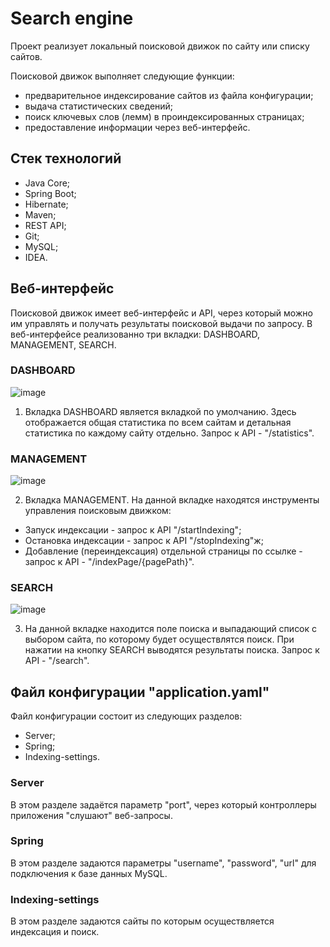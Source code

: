 # Search engine

Проект реализует локальный поисковой движок по сайту или списку сайтов.

Поисковой движок выполняет следующие функции:
- предварительное индексирование сайтов из файла конфигурации;
- выдача статистических сведений;
- поиск ключевых слов (лемм) в проиндексированных страницах;
- предоставление информации через веб-интерфейс.

## Стек технологий

- Java Core;
- Spring Boot;
- Hibernate;
- Maven;
- REST API;
- Git;
- MySQL;
- IDEA.

## Веб-интерфейс

Поисковой движок имеет веб-интерфейс и API, через который можно им управлять и получать
результаты поисковой выдачи по запросу.
В веб-интерфейсе реализованно три вкладки: DASHBOARD, MANAGEMENT, SEARCH.

### DASHBOARD

![image](https://user-images.githubusercontent.com/119116584/214120164-fe870c94-607f-40e3-aaa6-b02784cf771d.png)

1. Вкладка DASHBOARD является вкладкой по умолчанию. Здесь отображается общая статистика по всем сайтам и детальная статистика по каждому сайту отдельно.
Запрос к API - "/statistics".

### MANAGEMENT

![image](https://user-images.githubusercontent.com/119116584/214121827-a7da63eb-6270-40b0-9731-8cc308dd485f.png)

2. Вкладка MANAGEMENT. На данной вкладке находятся инструменты управления поисковым движком:
- Запуск индексации - запрос к API "/startIndexing";
- Остановка индексации - запрос к API "/stopIndexing"ж;
- Добавление (переиндексация) отдельной страницы по ссылке - запрос к API - "/indexPage/{pagePath}".

### SEARCH

![image](https://user-images.githubusercontent.com/119116584/214123742-3f8020c7-54d2-41a0-9630-7598560c0cbb.png)

3. На данной вкладке находится поле поиска и выпадающий список с выбором сайта, по которому будет осуществлятся поиск. При нажатии на кнопку SEARCH выводятся результаты поиска. Запрос к API - "/search".

## Файл конфигурации "application.yaml"

Файл конфигурации состоит из следующих разделов: 
- Server;
- Spring;
- Indexing-settings.

### Server
В этом разделе задаётся параметр "port", через который контроллеры приложения "слушают" веб-запросы.

### Spring
В этом разделе задаются параметры "username", "password", "url" для подключения к базе данных MySQL.

### Indexing-settings
В этом разделе задаются сайты по которым осуществляется индексация и поиск.

